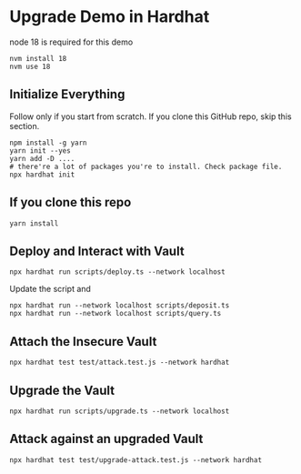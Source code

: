 # Upgrade Demo in Hardhat

node 18 is required for this demo

```
nvm install 18
nvm use 18
```

## Initialize Everything

Follow only if you start from scratch. If you clone this GitHub repo, skip this section.

```
npm install -g yarn
yarn init --yes
yarn add -D ....
# there're a lot of packages you're to install. Check package file.
npx hardhat init
```

## If you clone this repo

```
yarn install
```

## Deploy and Interact with Vault

```
npx hardhat run scripts/deploy.ts --network localhost
```

Update the script and

```
npx hardhat run --network localhost scripts/deposit.ts
npx hardhat run --network localhost scripts/query.ts
```

## Attach the Insecure Vault

```
npx hardhat test test/attack.test.js --network hardhat
```

## Upgrade the Vault

```
npx hardhat run scripts/upgrade.ts --network localhost
```

## Attack against an upgraded Vault

```
npx hardhat test test/upgrade-attack.test.js --network hardhat
```
